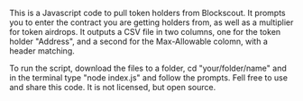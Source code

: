 This is a Javascript code to pull token holders from Blockscout. It prompts you to enter the contract you are getting holders from, as well as a multiplier for token airdrops. It outputs a CSV file in two columns, one for the token holder "Address",
and a second for the Max-Allowable colomn, with a header matching.

To run the script, download the files to a folder, cd "your/folder/name" and in the terminal type "node index.js" and follow the prompts. Fell free to use and share this code. It is not licensed, but open source.

